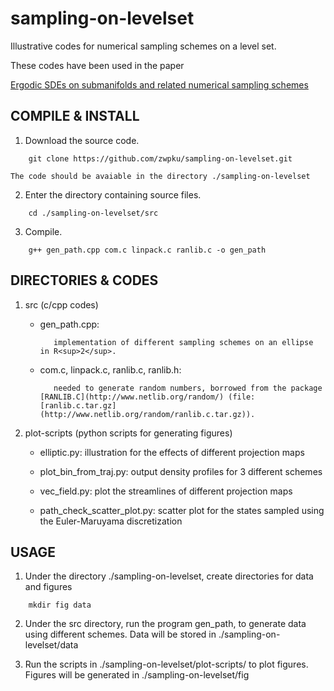 # sampling-on-levelset

Illustrative codes for numerical sampling schemes on a level set.

These codes have been used in the paper 

   [Ergodic SDEs on submanifolds and related numerical sampling schemes](https://arxiv.org/abs/1702.08064)

## COMPILE & INSTALL

1. Download the source code.

```
	git clone https://github.com/zwpku/sampling-on-levelset.git
```

   	The code should be avaiable in the directory ./sampling-on-levelset

2. Enter the directory containing source files.

```
  	cd ./sampling-on-levelset/src
```

3. Compile.

```
    g++ gen_path.cpp com.c linpack.c ranlib.c -o gen_path
```

## DIRECTORIES & CODES
1. src (c/cpp codes)

     - gen_path.cpp: 

        	  implementation of different sampling schemes on an ellipse in R<sup>2</sup>.

     - com.c, linpack.c, ranlib.c, ranlib.h: 

        	  needed to generate random numbers, borrowed from the package [RANLIB.C](http://www.netlib.org/random/) (file: [ranlib.c.tar.gz](http://www.netlib.org/random/ranlib.c.tar.gz)).
     
2. plot-scripts (python scripts for generating figures)

	- elliptic.py:  illustration for the effects of different projection maps

	- plot_bin_from_traj.py: output density profiles for 3 different schemes

	- vec_field.py: plot the streamlines of different projection maps

	- path_check_scatter_plot.py: scatter plot for the states sampled using the Euler-Maruyama discretization

## USAGE
1.   Under the directory ./sampling-on-levelset, create directories for data and figures

```
    mkdir fig data
```

2.   Under the src directory, run the program gen_path, to generate data using different schemes. Data will be stored in ./sampling-on-levelset/data
     
3.   Run the scripts in  ./sampling-on-levelset/plot-scripts/ to plot figures. Figures will be generated in ./sampling-on-levelset/fig
